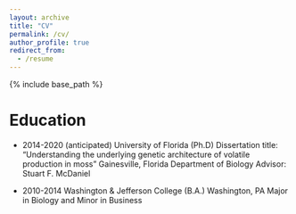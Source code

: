 ```yaml
---
layout: archive
title: "CV"
permalink: /cv/
author_profile: true
redirect_from:
  - /resume
---
```


{% include base_path %}

Education
======
* 2014-2020 (anticipated)  University of Florida (Ph.D)
			    Dissertation title: “Understanding the underlying genetic architecture of volatile production in moss” 
  			    Gainesville, Florida Department of Biology
  			    Advisor: Stuart F. McDaniel

* 2010-2014		    Washington & Jefferson College (B.A.)
  			    Washington, PA
			    Major in Biology and Minor in Business
